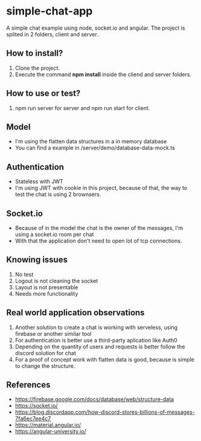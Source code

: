 # simple-chat-app

A simple chat example using node, socket.io and angular.
The project is splited in 2 folders, client and server.

## How to install?

1) Clone the project.
2) Execute the command <b>npm install</b> inside the cliend and server folders.

## How to use or test?

1) npm run server for server and npm run start for client.

## Model

* I'm using the flatten data structures in a in memory database
* You can find a example in /server/demo/database-data-mock.ts

## Authentication

* Stateless with JWT
* I'm using JWT with cookie in this project, because of that, the way to test the chat is using 2 brownsers.

## Socket.io

* Because of in the model the chat is the owner of the messages, I'm using a socket.io room per chat
* With that the application don't need to open lot of tcp connections.


## Knowing issues

1) No test
2) Logout is not cleaning the socket
3) Layout is not presentable
4) Needs more functionality 

## Real world application observations

1) Another solution to create a chat is working with serveless, using firebase or another similar tool
2) For authentication is better use a third-party aplication like Auth0
3) Depending on the quantity of users and requests is better follow the discord solution for chat
4) For a proof of concept work with flatten data is good, because is simple to change the structure.

## References

* https://firebase.google.com/docs/database/web/structure-data
* https://socket.io/
* https://blog.discordapp.com/how-discord-stores-billions-of-messages-7fa6ec7ee4c7
* https://material.angular.io/
* https://angular-university.io/




